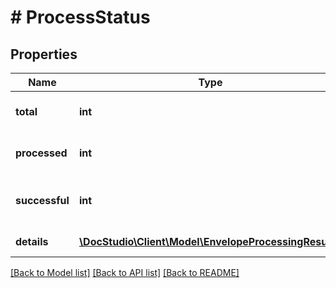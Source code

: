 # # ProcessStatus

## Properties

Name | Type | Description | Notes
------------ | ------------- | ------------- | -------------
**total** | **int** | Total envelopes in bulk | [optional]
**processed** | **int** | Processed envelopes in bulk | [optional]
**successful** | **int** | Successfully processed envelopes in bulk | [optional]
**details** | [**\DocStudio\Client\Model\EnvelopeProcessingResult[]**](EnvelopeProcessingResult.md) | Processing details | [optional]

[[Back to Model list]](../../README.md#models) [[Back to API list]](../../README.md#endpoints) [[Back to README]](../../README.md)
